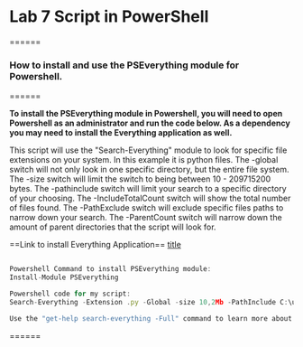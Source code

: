# Lab 7 Script in PowerShell

======

### How to install and use the PSEverything module for Powershell.

======

**To install the PSEverything module in Powershell, you will need to open Powershell as an administrator and run the code below. As a dependency you may need to install the Everything application as well.**

This script will use the "Search-Everything" module to look for specific file extensions on your system. In this example it is python files. The -global switch will not only look in one specific directory, but the entire file system.
The -size switch will limit the switch to being between 10 - 209715200 bytes. The -pathinclude switch will limit your search to a specific directory of your choosing. 
The -IncludeTotalCount switch will show the total number of files found. The -PathExclude switch will exclude specific files paths to narrow down your search. The
-ParentCount switch will narrow down the amount of parent directories that the script will look for.

==Link to install Everything Application==
[title](https://www.voidtools.com/downloads/)


```javascript 

Powershell Command to install PSEverything module:
Install-Module PSEverything

Powershell code for my script:
Search-Everything -Extension .py -Global -size 10,2Mb -PathInclude C:\users\Freez\OneDrive -IncludeTotalCount -PathExclude C:\users\freez\.vscode -ParentCount 9

Use the "get-help search-everything -Full" command to learn more about the module and parameters. 

```

======
